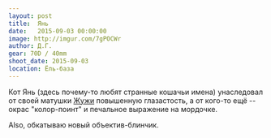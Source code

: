 ```yaml
---
layout: post
title:  Янь
date:   2015-09-03 00:00:00
image: http://imgur.com/7gPOCWr
author: Д.Г.
gear: 70D / 40mm
shoot_date: 2015-09-03
location: Ёль-база
---
```


Кот Янь (здесь почему-то любят странные кошачьи имена) унаследовал от своей матушки [Жужи](http://www.dxfoto.ru/2015/08/19.html) повышенную глазастость, а от кого-то ещё -- окрас "колор-поинт" и печальное выражение на мордочке.

Also, обкатываю новый объектив-блинчик.
